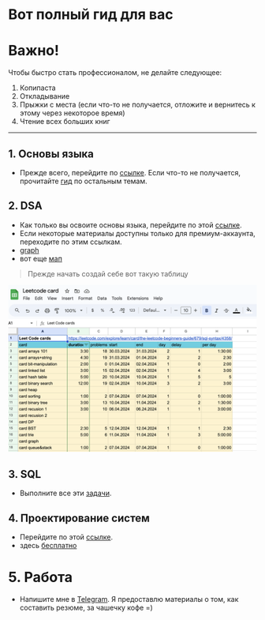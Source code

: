 # Вот полный гид для вас

# Важно!

Чтобы быстро стать профессионалом, не делайте следующее:
1. Копипаста
2. Откладывание
3. Прыжки с места (если что-то не получается, отложите и вернитесь к этому через некоторое время)
4. Чтение всех больших книг
---


## 1. Основы языка
- Прежде всего, перейдите по [ссылке](https://www.hackerrank.com/domains/cpp?filters%5Bstatus%5D%5B%5D=unsolved&badge_type=cpp). Если что-то не получается, прочитайте [гид](./readme.md) по остальным темам.

## 2. DSA
- Как только вы освоите основы языка, перейдите по этой [ссылке](https://leetcode.com/explore/learn/card/the-leetcode-beginners-guide/679/sql-syntax/4358/).
- Если некоторые материалы доступны только для премиум-аккаунта, переходите по этим ссылкам.
- [graph](https://www.hackerearth.com/practice/algorithms/graphs/graph-representation/practice-problems/)
- вот еще [мап](https://neetcode.io/roadmap)
> Прежде начать создай себе вот такую таблицу

 <img src="./img/table_card.png">

## 3. SQL
- Выполните все эти [задачи](https://leetcode.com/explore/learn/card/sql-language/).

## 4. Проектирование систем
- Перейдите по этой [ссылке](https://leetcode.com/explore/learn/card/system-design/).
- здесь [бесплатно](https://leetdesign.com/library/introduction)

# 5. Работа
- Напишите мне в [Telegram](t.me/LordJollu). Я предоставлю материалы о том, как составить резюме, за чашечку кофе =)